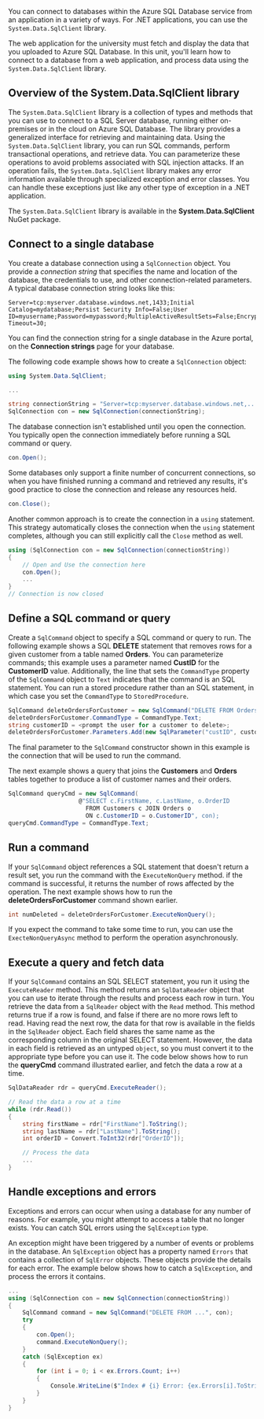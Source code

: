 You can connect to databases within the Azure SQL Database service from an application in a variety of ways. For .NET applications, you can use the `System.Data.SqlClient` library.

The web application for the university must fetch and display the data that you uploaded to Azure SQL Database. In this unit, you'll learn how to connect to a database from a web application, and process data using the `System.Data.SqlClient` library.

## Overview of the System.Data.SqlClient library

The `System.Data.SqlClient` library is a collection of types and methods that you can use to connect to a SQL Server database, running either on-premises or in the cloud on Azure SQL Database. The library provides a generalized interface for retrieving and maintaining data. Using the `System.Data.SqlClient` library, you can run SQL commands, perform transactional operations, and retrieve data. You can parameterize these operations to avoid problems associated with SQL injection attacks. If an operation fails, the `System.Data.SqlClient` library makes any error information available through specialized exception and error classes. You can handle these exceptions just like any other type of exception in a .NET application.

The `System.Data.SqlClient` library is available in the **System.Data.SqlClient** NuGet package.

## Connect to a single database

You create a database connection using a `SqlConnection` object. You provide a *connection string* that specifies the name and location of the database, the credentials to use, and other connection-related parameters. A typical database connection string looks like this:

```Text
Server=tcp:myserver.database.windows.net,1433;Initial Catalog=mydatabase;Persist Security Info=False;User ID=myusername;Password=mypassword;MultipleActiveResultSets=False;Encrypt=True;TrustServerCertificate=False;Connection Timeout=30;
```

You can find the connection string for a single database in the Azure portal, on the **Connection strings** page for your database.

The following code example shows how to create a `SqlConnection` object:

```C#
using System.Data.SqlClient;

...

string connectionString = "Server=tcp:myserver.database.windows.net,...";
SqlConnection con = new SqlConnection(connectionString);
```

The database connection isn't established until you open the connection. You typically open the connection immediately before running a SQL command or query.

```C#
con.Open();
```

Some databases only support a finite number of concurrent connections, so when you have finished running a command and retrieved any results, it's good practice to close the connection and release any resources held.

```C#
con.Close();
```

Another common approach is to create the connection in a `using` statement. This strategy automatically closes the connection when the `using` statement completes, although you can still explicitly call the `Close` method as well.

```C#
using (SqlConnection con = new SqlConnection(connectionString))
{
    // Open and Use the connection here
    con.Open();
    ...
}
// Connection is now closed
```

## Define a SQL command or query

Create a `SqlCommand` object to specify a SQL command or query to run. The following example shows a SQL **DELETE** statement that removes rows for a given customer from a table named **Orders**. You can parameterize commands; this example uses a parameter named **CustID** for the **CustomerID** value. Additionally, the line that sets the `CommandType` property of the `SqlCommand` object to `Text` indicates that the command is an SQL statement. You can run a stored procedure rather than an SQL statement, in which case you set the `CommandType` to `StoredProcedure`.

```C#
SqlCommand deleteOrdersForCustomer = new SqlCommand("DELETE FROM Orders WHERE CustomerID = @custID", con);
deleteOrdersForCustomer.CommandType = CommandType.Text;
string customerID = <prompt the user for a customer to delete>;
deleteOrdersForCustomer.Parameters.Add(new SqlParameter("custID", customerID));
```

The final parameter to the `SqlCommand` constructor shown in this example is the connection that will be used to run the command.

The next example shows a query that joins the **Customers** and **Orders** tables together to produce a list of customer names and their orders.

```C#
SqlCommand queryCmd = new SqlCommand(
                    @"SELECT c.FirstName, c.LastName, o.OrderID
                      FROM Customers c JOIN Orders o
                      ON c.CustomerID = o.CustomerID", con);
queryCmd.CommandType = CommandType.Text;
```

## Run a command

If your `SqlCommand` object references a SQL statement that doesn't return a result set, you run the command with the `ExecuteNonQuery` method. if the command is successful, it returns the number of rows affected by the operation. The next example shows how to run the **deleteOrdersForCustomer** command shown earlier.

```C#
int numDeleted = deleteOrdersForCustomer.ExecuteNonQuery();
```

If you expect the command to take some time to run, you can use the `ExecteNonQueryAsync` method to perform the operation asynchronously.

## Execute a query and fetch data

If your `SqlCommand` contains an SQL SELECT statement, you run it using the `ExecuteReader` method. This method returns an `SqlDataReader` object that you can use to iterate through the results and process each row in turn. You retrieve the data from a `SqlReader` object with the `Read` method. This method returns true if a row is found, and false if there are no more rows left to read. Having read the next row, the data for that row is available in the fields in the `SqlReader` object. Each field shares the same name as the corresponding column in the original SELECT statement. However, the data in each field is retrieved as an untyped `object`, so you must convert it to the appropriate type before you can use it. The code below shows how to run the **queryCmd** command illustrated earlier, and fetch the data a row at a time.

```C#
SqlDataReader rdr = queryCmd.ExecuteReader();

// Read the data a row at a time
while (rdr.Read())
{
    string firstName = rdr["FirstName"].ToString();
    string lastName = rdr["LastName"].ToString();
    int orderID = Convert.ToInt32(rdr["OrderID"]);

    // Process the data
    ...
}
```

## Handle exceptions and errors

Exceptions and errors can occur when using a database for any number of reasons. For example, you might attempt to access a table that no longer exists. You can catch SQL errors using the `SqlException` type.

An exception might have been triggered by a number of events or problems in the database. An `SqlException` object has a property named `Errors` that contains a collection of `SqlError` objects. These objects provide the details for each error. The example below shows how to catch a `SqlException`, and process the errors it contains.

```C#
...
using (SqlConnection con = new SqlConnection(connectionString))
{
    SqlCommand command = new SqlCommand("DELETE FROM ...", con);
    try
    {
        con.Open();
        command.ExecuteNonQuery();
    }
    catch (SqlException ex)
    {
        for (int i = 0; i < ex.Errors.Count; i++)
        {
            Console.WriteLine($"Index # {i} Error: {ex.Errors[i].ToString()}");
        }
    }
}
```
